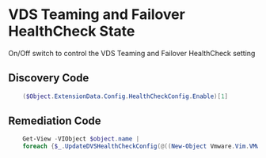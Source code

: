 # VDS Teaming and Failover HealthCheck State
On/Off switch to control the VDS Teaming and Failover HealthCheck setting
## Discovery Code
```powershell
    ($Object.ExtensionData.Config.HealthCheckConfig.Enable)[1]
```

## Remediation Code
```powershell
    Get-View -VIObject $object.name | 
    foreach {$_.UpdateDVSHealthCheckConfig(@((New-Object Vmware.Vim.VMwareDVSTeamingHealthCheckConfig -property @{enable=$Desired})))}
```
